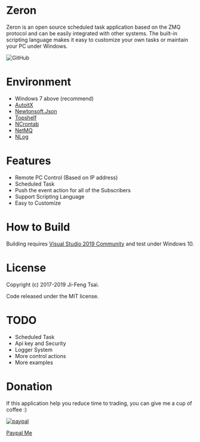 # Zeron

Zeron is an open source scheduled task application based on the ZMQ protocol and can be easily integrated with other systems. The built-in scripting language makes it easy to customize your own tasks or maintain your PC under Windows.

![GitHub](https://img.shields.io/github/license/jiowcl/MQL-Quotes.svg)

# Environment

- Windows 7 above (recommend)
- [AutoitX](https://www.autoitscript.com)
- [Newtonsoft.Json](https://github.com/JamesNK/Newtonsoft.Json)
- [Topshelf](https://github.com/Topshelf/Topshelf)
- [NCrontab](https://github.com/atifaziz/NCrontab)
- [NetMQ](https://github.com/zeromq/netmq)
- [NLog](https://github.com/NLog/NLog)

# Features

- Remote PC Control (Based on IP address)
- Scheduled Task
- Push the event action for all of the Subscribers
- Support Scripting Language
- Easy to Customize

# How to Build

Building requires [Visual Studio 2019 Community](https://visualstudio.microsoft.com/vs/community/) and test under Windows 10.

# License

Copyright (c) 2017-2019 Ji-Feng Tsai.<br/>

Code released under the MIT license.

# TODO

- Scheduled Task
- Api key and Security
- Logger System
- More control actions
- More examples

# Donation

If this application help you reduce time to trading, you can give me a cup of coffee :)

[![paypal](https://www.paypalobjects.com/en_US/TW/i/btn/btn_donateCC_LG.gif)](https://www.paypal.com/cgi-bin/webscr?cmd=_s-xclick&hosted_button_id=3RNMD6Q3B495N&source=url)

[Paypal Me](https://paypal.me/jiowcl?locale.x=zh_TW)